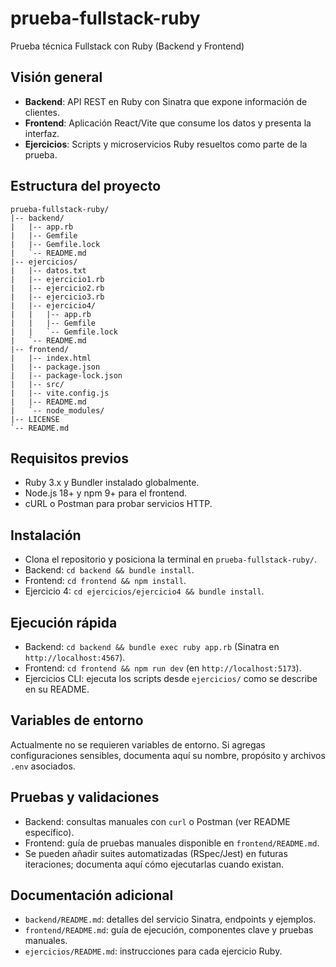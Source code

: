 # prueba-fullstack-ruby
Prueba técnica Fullstack con Ruby (Backend y Frontend)

## Visión general
- **Backend**: API REST en Ruby con Sinatra que expone información de clientes.
- **Frontend**: Aplicación React/Vite que consume los datos y presenta la interfaz.
- **Ejercicios**: Scripts y microservicios Ruby resueltos como parte de la prueba.

## Estructura del proyecto

```
prueba-fullstack-ruby/
|-- backend/
|   |-- app.rb
|   |-- Gemfile
|   |-- Gemfile.lock
|   `-- README.md
|-- ejercicios/
|   |-- datos.txt
|   |-- ejercicio1.rb
|   |-- ejercicio2.rb
|   |-- ejercicio3.rb
|   |-- ejercicio4/
|   |   |-- app.rb
|   |   |-- Gemfile
|   |   `-- Gemfile.lock
|   `-- README.md
|-- frontend/
|   |-- index.html
|   |-- package.json
|   |-- package-lock.json
|   |-- src/
|   |-- vite.config.js
|   |-- README.md
|   `-- node_modules/
|-- LICENSE
`-- README.md
```

## Requisitos previos
- Ruby 3.x y Bundler instalado globalmente.
- Node.js 18+ y npm 9+ para el frontend.
- cURL o Postman para probar servicios HTTP.

## Instalación
- Clona el repositorio y posiciona la terminal en `prueba-fullstack-ruby/`.
- Backend: `cd backend && bundle install`.
- Frontend: `cd frontend && npm install`.
- Ejercicio 4: `cd ejercicios/ejercicio4 && bundle install`.

## Ejecución rápida
- Backend: `cd backend && bundle exec ruby app.rb` (Sinatra en `http://localhost:4567`).
- Frontend: `cd frontend && npm run dev` (en `http://localhost:5173`).
- Ejercicios CLI: ejecuta los scripts desde `ejercicios/` como se describe en su README.

## Variables de entorno
Actualmente no se requieren variables de entorno. Si agregas configuraciones sensibles, documenta aquí su nombre, propósito y archivos `.env` asociados.

## Pruebas y validaciones
- Backend: consultas manuales con `curl` o Postman (ver README específico).
- Frontend: guía de pruebas manuales disponible en `frontend/README.md`.
- Se pueden añadir suites automatizadas (RSpec/Jest) en futuras iteraciones; documenta aquí cómo ejecutarlas cuando existan.

## Documentación adicional
- `backend/README.md`: detalles del servicio Sinatra, endpoints y ejemplos.
- `frontend/README.md`: guía de ejecución, componentes clave y pruebas manuales.
- `ejercicios/README.md`: instrucciones para cada ejercicio Ruby.

